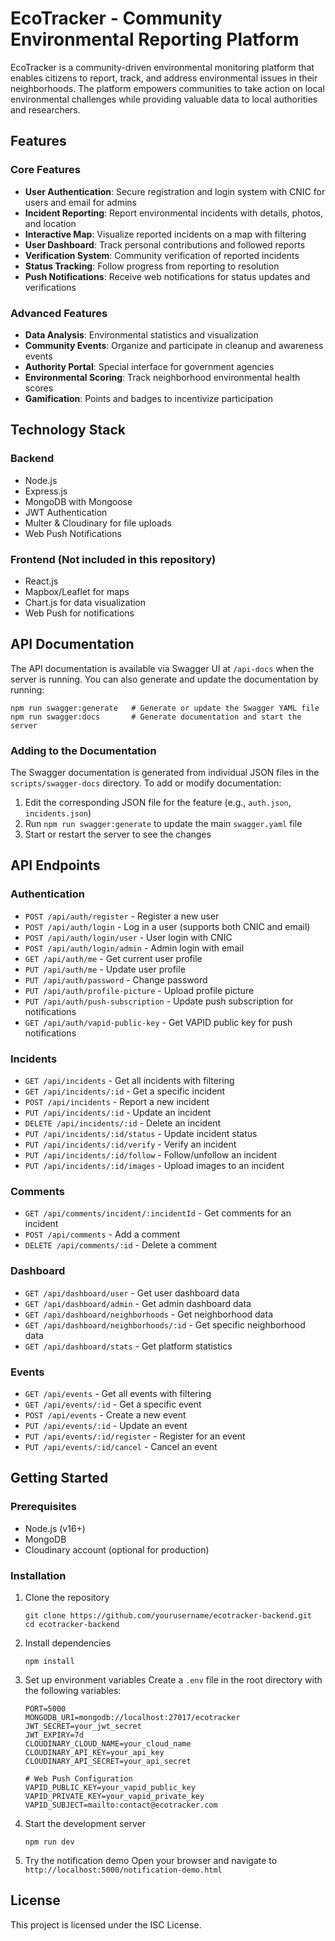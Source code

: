 # EcoTracker - Community Environmental Reporting Platform

EcoTracker is a community-driven environmental monitoring platform that enables citizens to report, track, and address environmental issues in their neighborhoods. The platform empowers communities to take action on local environmental challenges while providing valuable data to local authorities and researchers.

## Features

### Core Features
- **User Authentication**: Secure registration and login system with CNIC for users and email for admins
- **Incident Reporting**: Report environmental incidents with details, photos, and location
- **Interactive Map**: Visualize reported incidents on a map with filtering
- **User Dashboard**: Track personal contributions and followed reports
- **Verification System**: Community verification of reported incidents
- **Status Tracking**: Follow progress from reporting to resolution
- **Push Notifications**: Receive web notifications for status updates and verifications

### Advanced Features
- **Data Analysis**: Environmental statistics and visualization
- **Community Events**: Organize and participate in cleanup and awareness events
- **Authority Portal**: Special interface for government agencies
- **Environmental Scoring**: Track neighborhood environmental health scores
- **Gamification**: Points and badges to incentivize participation

## Technology Stack

### Backend
- Node.js
- Express.js
- MongoDB with Mongoose
- JWT Authentication
- Multer & Cloudinary for file uploads
- Web Push Notifications

### Frontend (Not included in this repository)
- React.js
- Mapbox/Leaflet for maps
- Chart.js for data visualization
- Web Push for notifications

## API Documentation

The API documentation is available via Swagger UI at `/api-docs` when the server is running. You can also generate and update the documentation by running:

```
npm run swagger:generate   # Generate or update the Swagger YAML file
npm run swagger:docs       # Generate documentation and start the server
```

### Adding to the Documentation

The Swagger documentation is generated from individual JSON files in the `scripts/swagger-docs` directory. To add or modify documentation:

1. Edit the corresponding JSON file for the feature (e.g., `auth.json`, `incidents.json`)
2. Run `npm run swagger:generate` to update the main `swagger.yaml` file
3. Start or restart the server to see the changes

## API Endpoints

### Authentication
- `POST /api/auth/register` - Register a new user
- `POST /api/auth/login` - Log in a user (supports both CNIC and email)
- `POST /api/auth/login/user` - User login with CNIC
- `POST /api/auth/login/admin` - Admin login with email
- `GET /api/auth/me` - Get current user profile
- `PUT /api/auth/me` - Update user profile
- `PUT /api/auth/password` - Change password
- `PUT /api/auth/profile-picture` - Upload profile picture
- `PUT /api/auth/push-subscription` - Update push subscription for notifications
- `GET /api/auth/vapid-public-key` - Get VAPID public key for push notifications

### Incidents
- `GET /api/incidents` - Get all incidents with filtering
- `GET /api/incidents/:id` - Get a specific incident
- `POST /api/incidents` - Report a new incident
- `PUT /api/incidents/:id` - Update an incident
- `DELETE /api/incidents/:id` - Delete an incident
- `PUT /api/incidents/:id/status` - Update incident status
- `PUT /api/incidents/:id/verify` - Verify an incident
- `PUT /api/incidents/:id/follow` - Follow/unfollow an incident
- `PUT /api/incidents/:id/images` - Upload images to an incident

### Comments
- `GET /api/comments/incident/:incidentId` - Get comments for an incident
- `POST /api/comments` - Add a comment
- `DELETE /api/comments/:id` - Delete a comment

### Dashboard
- `GET /api/dashboard/user` - Get user dashboard data
- `GET /api/dashboard/admin` - Get admin dashboard data
- `GET /api/dashboard/neighborhoods` - Get neighborhood data
- `GET /api/dashboard/neighborhoods/:id` - Get specific neighborhood data
- `GET /api/dashboard/stats` - Get platform statistics

### Events
- `GET /api/events` - Get all events with filtering
- `GET /api/events/:id` - Get a specific event
- `POST /api/events` - Create a new event
- `PUT /api/events/:id` - Update an event
- `PUT /api/events/:id/register` - Register for an event
- `PUT /api/events/:id/cancel` - Cancel an event

## Getting Started

### Prerequisites
- Node.js (v16+)
- MongoDB
- Cloudinary account (optional for production)

### Installation

1. Clone the repository
   ```
   git clone https://github.com/yourusername/ecotracker-backend.git
   cd ecotracker-backend
   ```

2. Install dependencies
   ```
   npm install
   ```

3. Set up environment variables
   Create a `.env` file in the root directory with the following variables:
   ```
   PORT=5000
   MONGODB_URI=mongodb://localhost:27017/ecotracker
   JWT_SECRET=your_jwt_secret
   JWT_EXPIRY=7d
   CLOUDINARY_CLOUD_NAME=your_cloud_name
   CLOUDINARY_API_KEY=your_api_key
   CLOUDINARY_API_SECRET=your_api_secret
   
   # Web Push Configuration
   VAPID_PUBLIC_KEY=your_vapid_public_key
   VAPID_PRIVATE_KEY=your_vapid_private_key
   VAPID_SUBJECT=mailto:contact@ecotracker.com
   ```

4. Start the development server
   ```
   npm run dev
   ```

5. Try the notification demo
   Open your browser and navigate to `http://localhost:5000/notification-demo.html`

## License
This project is licensed under the ISC License. 